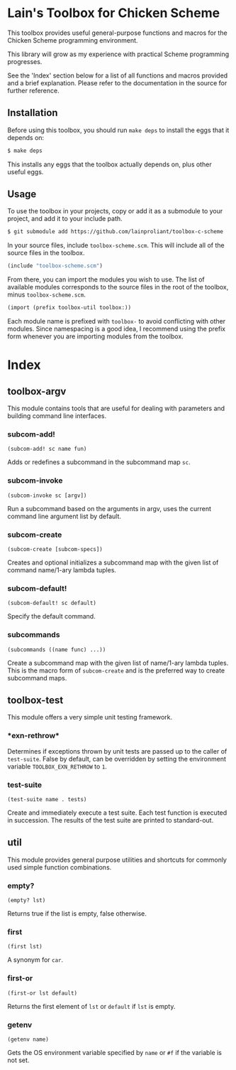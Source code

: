 Lain's Toolbox for Chicken Scheme
=================================

This toolbox provides useful general-purpose functions and macros for the Chicken Scheme programming environment.

This library will grow as my experience with practical Scheme programming progresses.

See the 'Index' section below for a list of all functions and macros provided and a brief explanation.  Please refer to the documentation in the source for further reference.

Installation
------------

Before using this toolbox, you should run `make deps` to install the eggs that it depends on:

```sh
$ make deps
```

This installs any eggs that the toolbox actually depends on, plus other useful eggs.

Usage
-----

To use the toolbox in your projects, copy or add it as a submodule to your project, and add it to your include path.

```sh
$ git submodule add https://github.com/lainproliant/toolbox-c-scheme
```

In your source files, include `toolbox-scheme.scm`.  This will include all of the source files in the toolbox.

```scheme
(include "toolbox-scheme.scm")
```

From there, you can import the modules you wish to use.  The list of available modules corresponds to the source files in the root of the toolbox, minus `toolbox-scheme.scm`.

```scheme
(import (prefix toolbox-util toolbox:))
```
Each module name is prefixed with `toolbox-` to avoid conflicting with other modules.  Since namespacing is a good idea, I recommend using the prefix form whenever you are importing modules from the toolbox.

Index
=====

toolbox-argv
------------
This module contains tools that are useful for dealing with parameters and building command line interfaces.

### subcom-add!
```
(subcom-add! sc name fun)
```
Adds or redefines a subcommand in the subcommand map `sc`.

### subcom-invoke
```
(subcom-invoke sc [argv])
```
Run a subcommand based on the arguments in argv, uses the current
command line argument list by default.

### subcom-create
```
(subcom-create [subcom-specs])
```
Creates and optional initializes a subcommand map with the given
list of command name/1-ary lambda tuples.

### subcom-default!
```
(subcom-default! sc default)
```
Specify the default command.

### subcommands
```
(subcommands ((name func) ...))
```
Create a subcommand map with the given list of name/1-ary lambda tuples.
This is the macro form of `subcom-create` and is the preferred way to
create subcommand maps.

toolbox-test
------------
This module offers a very simple unit testing framework.

### \*exn-rethrow\*
Determines if exceptions thrown by unit tests are passed up to
the caller of `test-suite`.  False by default, can be overridden
by setting the environment variable `TOOLBOX_EXN_RETHROW` to `1`.

### test-suite
```
(test-suite name . tests)
```
Create and immediately execute a test suite.  Each test function is
executed in succession.  The results of the test suite are printed
to standard-out.

util
----
This module provides general purpose utilities and shortcuts for
commonly used simple function combinations.

### empty?
```
(empty? lst)
```
Returns true if the list is empty, false otherwise.

### first
```
(first lst)
```
A synonym for `car`.

### first-or
```
(first-or lst default)
```
Returns the first element of `lst` or `default` if `lst` is empty.

### getenv
```
(getenv name)
```
Gets the OS environment variable specified by `name` or `#f` if the
variable is not set.

